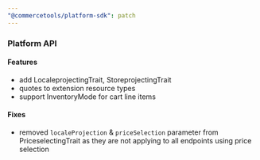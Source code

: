 ```yaml
---
"@commercetools/platform-sdk": patch
---
```


### Platform API

#### Features

- add LocaleprojectingTrait, StoreprojectingTrait
- quotes to extension resource types
- support InventoryMode for cart line items

#### Fixes

- removed `localeProjection` & `priceSelection` parameter from PriceselectingTrait as they are not applying to all endpoints using price selection

